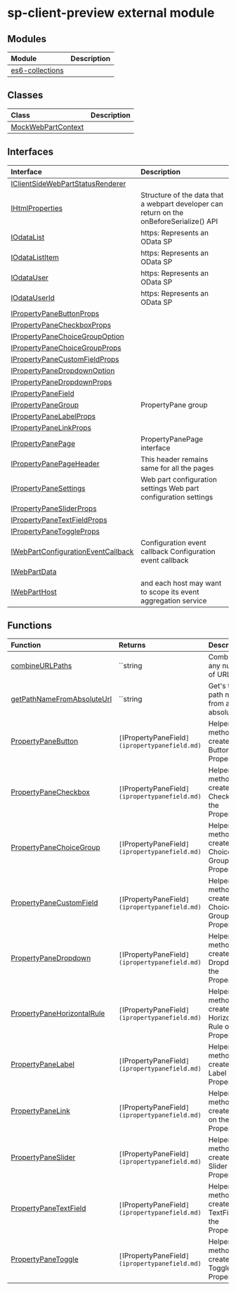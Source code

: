 # sp-client-preview external module


## Modules

| Module	   |  Description |
|:-------------|:---------------|
| [es6-collections](es6-collections.md)     |  |



## Classes

| Class	   |  Description |
|:-------------|:---------------|
| [MockWebPartContext](mockwebpartcontext.md)     |  |



## Interfaces

| Interface	   |  Description |
|:-------------|:---------------|
| [IClientSideWebPartStatusRenderer](iclientsidewebpartstatusrenderer.md)   |   |
| [IHtmlProperties](ihtmlproperties.md)   |   Structure of the data that a webpart developer can return on the onBeforeSerialize() API  |
| [IOdataList](iodatalist.md)   | https:  Represents an OData SP  |
| [IOdataListItem](iodatalistitem.md)   | https:  Represents an OData SP  |
| [IOdataUser](iodatauser.md)   | https:  Represents an OData SP  |
| [IOdataUserId](iodatauserid.md)   | https:  Represents an OData SP  |
| [IPropertyPaneButtonProps](ipropertypanebuttonprops.md)   |   |
| [IPropertyPaneCheckboxProps](ipropertypanecheckboxprops.md)   |   |
| [IPropertyPaneChoiceGroupOption](ipropertypanechoicegroupoption.md)   |   |
| [IPropertyPaneChoiceGroupProps](ipropertypanechoicegroupprops.md)   |   |
| [IPropertyPaneCustomFieldProps](ipropertypanecustomfieldprops.md)   |   |
| [IPropertyPaneDropdownOption](ipropertypanedropdownoption.md)   |   |
| [IPropertyPaneDropdownProps](ipropertypanedropdownprops.md)   |   |
| [IPropertyPaneField](ipropertypanefield.md)   |   |
| [IPropertyPaneGroup](ipropertypanegroup.md)   | PropertyPane group  |
| [IPropertyPaneLabelProps](ipropertypanelabelprops.md)   |   |
| [IPropertyPaneLinkProps](ipropertypanelinkprops.md)   |   |
| [IPropertyPanePage](ipropertypanepage.md)   | PropertyPanePage interface  |
| [IPropertyPanePageHeader](ipropertypanepageheader.md)   | This header remains same for all the pages  |
| [IPropertyPaneSettings](ipropertypanesettings.md)   | Web part configuration settings  Web part configuration settings  |
| [IPropertyPaneSliderProps](ipropertypanesliderprops.md)   |   |
| [IPropertyPaneTextFieldProps](ipropertypanetextfieldprops.md)   |   |
| [IPropertyPaneToggleProps](ipropertypanetoggleprops.md)   |   |
| [IWebPartConfigurationEventCallback](iwebpartconfigurationeventcallback.md)   | Configuration event callback  Configuration event callback  |
| [IWebPartData](iwebpartdata.md)   |   |
| [IWebPartHost](iwebparthost.md)   | and each host may want to scope its event aggregation service  |



## Functions

| Function	   | Returns | Description |
|:-------------|:------|:---------------|
| [combineURLPaths](combineurlpaths~vm409.md) |``string` `   | Combines any number of URL paths  |
| [getPathNameFromAbsoluteUrl](getpathnamefromabsoluteurl~lxlu9.md) |``string` `   |   Get's the path name from an absolute url  |
| [PropertyPaneButton](propertypanebutton~gfp89.md) |`[`IPropertyPaneField<IPropertyPaneButtonProps>`](ipropertypanefield.md) `   | Helper method to create a Button on the PropertyPane  |
| [PropertyPaneCheckbox](propertypanecheckbox~v0849.md) |`[`IPropertyPaneField<IPropertyPaneCheckboxProps>`](ipropertypanefield.md) `   | Helper method to create a Checkbox on the PropertyPane  |
| [PropertyPaneChoiceGroup](propertypanechoicegroup~jui09.md) |`[`IPropertyPaneField<IPropertyPaneChoiceGroupProps>`](ipropertypanefield.md) `   | Helper method to create a Choice Group on the PropertyPane  |
| [PropertyPaneCustomField](propertypanecustomfield~qzds9.md) |`[`IPropertyPaneField<IPropertyPaneCustomFieldProps>`](ipropertypanefield.md) `   | Helper method to create a Choice Group on the PropertyPane  |
| [PropertyPaneDropdown](propertypanedropdown~ro4g9.md) |`[`IPropertyPaneField<IPropertyPaneDropdownProps>`](ipropertypanefield.md) `   | Helper method to create a Dropdown on the PropertyPane  |
| [PropertyPaneHorizontalRule](propertypanehorizontalrule~c9a89.md) |`[`IPropertyPaneField<void>`](ipropertypanefield.md) `   | Helper method to create a Horizontal Rule on the PropertyPane  |
| [PropertyPaneLabel](propertypanelabel~lvog9.md) |`[`IPropertyPaneField<IPropertyPaneLabelProps>`](ipropertypanefield.md) `   | Helper method to create a Label on the PropertyPane  |
| [PropertyPaneLink](propertypanelink~juxg9.md) |`[`IPropertyPaneField<IPropertyPaneLinkProps>`](ipropertypanefield.md) `   | Helper method to create a Link on the PropertyPane  |
| [PropertyPaneSlider](propertypaneslider~bm7g9.md) |`[`IPropertyPaneField<IPropertyPaneSliderProps>`](ipropertypanefield.md) `   | Helper method to create a Slider on the PropertyPane  |
| [PropertyPaneTextField](propertypanetextfield~kc9c9.md) |`[`IPropertyPaneField<IPropertyPaneTextFieldProps>`](ipropertypanefield.md) `   | Helper method to create a TextField on the PropertyPane  |
| [PropertyPaneToggle](propertypanetoggle~deny9.md) |`[`IPropertyPaneField<IPropertyPaneToggleProps>`](ipropertypanefield.md) `   | Helper method to create a Toggle on the PropertyPane  |





